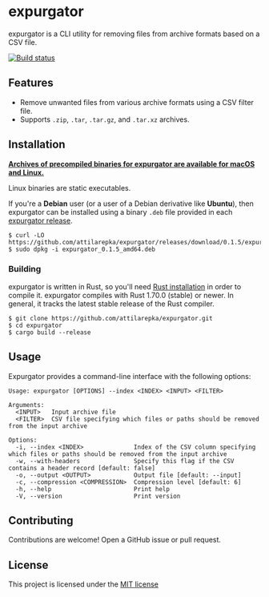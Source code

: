 # expurgator

expurgator is a CLI utility for removing files from archive formats based on a CSV file.

[![Build status](https://github.com/attilarepka/expurgator/actions/workflows/tests.yml/badge.svg)](https://github.com/attilarepka/expurgator/actions)

## Features

- Remove unwanted files from various archive formats using a CSV filter file.
- Supports `.zip`, `.tar`, `.tar.gz`, and `.tar.xz` archives.

## Installation

**[Archives of precompiled binaries for expurgator are available for 
macOS and Linux.](https://github.com/attilarepka/expurgator/releases)**

Linux binaries are static executables.

If you're a **Debian** user (or a user of a Debian derivative like **Ubuntu**),
then expurgator can be installed using a binary `.deb` file provided in each
[expurgator release](https://github.com/attilarepka/expurgator/releases).

```
$ curl -LO https://github.com/attilarepka/expurgator/releases/download/0.1.5/expurgator_0.1.5_amd64.deb
$ sudo dpkg -i expurgator_0.1.5_amd64.deb
```

### Building

expurgator is written in Rust, so you'll need [Rust installation](https://www.rust-lang.org/) in order to compile it.
expurgator compiles with Rust 1.70.0 (stable) or newer. In general, it tracks
the latest stable release of the Rust compiler.

```shell
$ git clone https://github.com/attilarepka/expurgator.git
$ cd expurgator
$ cargo build --release
```

## Usage

Expurgator provides a command-line interface with the following options:

```shell
Usage: expurgator [OPTIONS] --index <INDEX> <INPUT> <FILTER>

Arguments:
  <INPUT>   Input archive file
  <FILTER>  CSV file specifying which files or paths should be removed from the input archive

Options:
  -i, --index <INDEX>              Index of the CSV column specifying which files or paths should be removed from the input archive
  -w, --with-headers               Specify this flag if the CSV contains a header record [default: false]
  -o, --output <OUTPUT>            Output file [default: --input]
  -c, --compression <COMPRESSION>  Compression level [default: 6]
  -h, --help                       Print help
  -V, --version                    Print version
```

## Contributing

Contributions are welcome! Open a GitHub issue or pull request.

## License

This project is licensed under the [MIT license](LICENSE)
